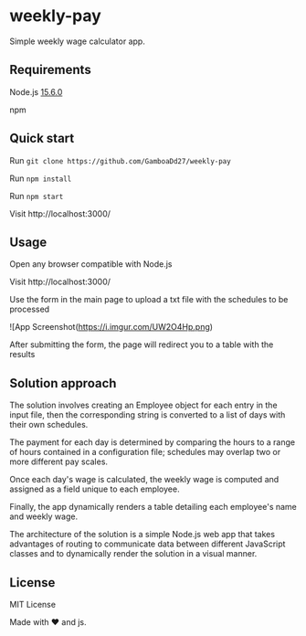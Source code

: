 # weekly-pay

Simple weekly wage calculator app.

## Requirements

Node.js [15.6.0](https://nodejs.org/)

npm 

## Quick start

Run `git clone https://github.com/GamboaDd27/weekly-pay`

Run `npm install` 

Run `npm start`

Visit http://localhost:3000/

## Usage

Open any browser compatible with Node.js

Visit http://localhost:3000/

Use the form in the main page to upload a txt file with the schedules to be processed

![App Screenshot(https://i.imgur.com/UW2O4Hp.png)

After submitting the form, the page will redirect you to a table with the results

## Solution approach
The solution involves creating an Employee object for each entry in the input file, then the corresponding string is converted to a list of days with their own schedules. 

The payment for each day is determined by comparing the hours to a range of hours contained in a configuration file; schedules may overlap two or more different pay scales.

Once each day's wage is calculated, the weekly wage is computed and assigned as a field unique to each employee. 

Finally, the app dynamically renders a table detailing each employee's name and weekly wage.

The architecture of the solution is a simple Node.js web app that takes advantages of routing to communicate data between different JavaScript classes and to dynamically render the solution in a visual manner.

## License

MIT License


Made with ❤ and js.
